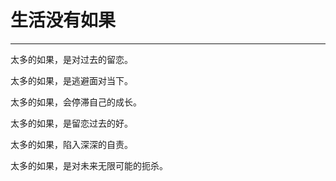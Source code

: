 # 生活没有如果
---

太多的如果，是对过去的留恋。

太多的如果，是逃避面对当下。

太多的如果，会停滞自己的成长。

太多的如果，是留恋过去的好。

太多的如果，陷入深深的自责。

太多的如果，是对未来无限可能的扼杀。